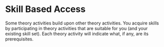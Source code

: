 # Skill Based Access

Some theory activities build upon other theory activities. You acquire skills by participating in theory activities that are suitable for you (and your existing skill set). Each theory activity will indicate what, if any, are its prerequisites.